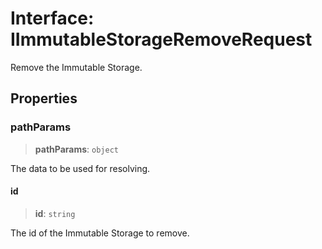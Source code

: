 # Interface: IImmutableStorageRemoveRequest

Remove the Immutable Storage.

## Properties

### pathParams

> **pathParams**: `object`

The data to be used for resolving.

#### id

> **id**: `string`

The id of the Immutable Storage to remove.
